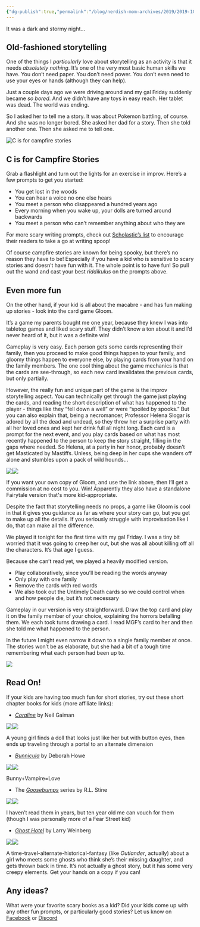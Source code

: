```yaml
---
{"dg-publish":true,"permalink":"/blog/nerdish-mom-archives/2019/2019-10-03-c-is-for-campfire-stories/","title":"Day 3 - C is for Campfire Stories"}
---
```



It was a dark and stormy night…

## Old-fashioned storytelling

One of the things I _particularly_ love about storytelling as an activity is that it needs _absolutely nothing_. It’s one of the very most basic human skills we have. You don’t need paper. You don’t need power. You don’t even need to use your eyes or hands (although they can help). 

Just a couple days ago we were driving around and my gal Friday suddenly became _so bored_. And we didn’t have any toys in easy reach. Her tablet was dead. The world was ending.

So I asked her to tell me a story. It was about Pokemon battling, of course. And she was no longer bored. She asked her dad for a story. Then she told another one. Then she asked me to tell one. 

![C is for campfire stories](https://lh6.googleusercontent.com/bc3NH08w10Y71uvp0UqM_7Yhe4kTW3r1YBgGAMgQUGXBJZwgS7s1SQppcHYmWg-nUu7NnUcTzrSFJsnb7A6gQYTwgmrl9uhwP3P42vvlc9c3WdvUV2kwcFabkAzeju9gSePtYd_P)

## C is for Campfire Stories

Grab a flashlight and turn out the lights for an exercise in improv. Here’s a few prompts to get you started:

- You get lost in the woods
- You can hear a voice no one else hears
- You meet a person who disappeared a hundred years ago
- Every morning when you wake up, your dolls are turned around backwards
- You meet a person who can’t remember anything about who they are

For more scary writing prompts, check out [Scholastic’s list](https://www.scholastic.com/teachers/teaching-tools/articles/11-spooky-prompts-to-inspire-creative--collective-storytelling.html) to encourage their readers to take a go at writing spoop!

Of course campfire stories are known for being spooky, but there’s no reason they have to be! Especially if you have a kid who is sensitive to scary stories and doesn’t have fun with it. The whole point is to have fun! So pull out the wand and cast your best _riddikulus_ on the prompts above.

## Even more fun

On the other hand, if your kid is all about the macabre - and has fun making up stories - look into the card game Gloom.

It’s a game my parents bought me one year, because they knew I was into tabletop games and liked scary stuff. They didn’t know a ton about it and I’d never heard of it, but it was a definite win! 

Gameplay is very easy. Each person gets some cards representing their family, then you proceed to make good things happen to your family, and gloomy things happen to everyone else, by playing cards from your hand on the family members. The one cool thing about the game mechanics is that the cards are see-through, so each new card invalidates the previous cards, but only partially. 

However, the really fun and unique part of the game is the improv storytelling aspect. You can technically get through the game just playing the cards, and reading the short description of what has happened to the player - things like they “fell down a well” or were “spoiled by spooks.” But you can also explain that, being a necromancer, Professor Helena Slogar is adored by all the dead and undead, so they threw her a surprise party with all her loved ones and kept her drink full all night long. Each card is a prompt for the next event, and you play cards based on what has most recently happened to the person to keep the story straight, filling in the gaps where needed. So Helena, at a party in her honor, probably doesn’t get Masticated by Mastiffs. Unless, being deep in her cups she wanders off alone and stumbles upon a pack of wild hounds...

[![](//ws-na.amazon-adsystem.com/widgets/q?_encoding=UTF8&MarketPlace=US&ASIN=1589781449&ServiceVersion=20070822&ID=AsinImage&WS=1&Format=_SL250_&tag=chaoticorganized-20)](https://www.amazon.com/gp/offer-listing/1589781449/ref=as_li_tl?ie=UTF8&camp=1789&creative=9325&creativeASIN=1589781449&linkCode=am2&tag=chaoticorganized-20&linkId=176a2dba140f92a0fbf0643b7aa7179d)![](//ir-na.amazon-adsystem.com/e/ir?t=chaoticorganized-20&l=am2&o=1&a=1589781449) 

If you want your own copy of Gloom, and use the link above, then I’ll get a commission at no cost to you. Win! Apparently they also have a standalone Fairytale version that's more kid-appropriate.

Despite the fact that storytelling needs no props, a game like Gloom is cool in that it gives you guidance as far as where your story can go, but you get to make up all the details. If you seriously struggle with improvisation like I do, that can make all the difference.

We played it tonight for the first time with my gal Friday. I was a tiny bit worried that it was going to creep her out, but she was all about killing off all the characters. It’s that age I guess. 

Because she can’t read yet, we played a heavily modified version.

- Play collaboratively, since you’ll be reading the words anyway
- Only play with one family
- Remove the cards with red words
- We also took out the Untimely Death cards so we could control when and how people die, but it’s not necessary

Gameplay in our version is very straightforward. Draw the top card and play it on the family member of your choice, explaining the horrors befalling them. We each took turns drawing a card. I read MGF’s card to her and then she told me what happened to the person.

In the future I might even narrow it down to a single family member at once. The stories won’t be as elaborate, but she had a bit of a tough time remembering what each person had been up to.

![](https://lh4.googleusercontent.com/kPDPD4GDTp0X4IhpMsImWeWWc9PWc7hZGXyyBRjnV6xba1DrUnIDYBQskaYn1h8xtYQ3kw5H-YjO3g6LMKiL4js2WAFz-7yBR1Yo-yVfZ8S4_YT3PXkMbGjK12ROdNLTDoz5-FbS)

## Read On!

If your kids are having too much fun for short stories, try out these short chapter books for kids (more affiliate links):

- [_Coraline_](https://amzn.to/2pAqHBX) by Neil Gaiman

[![](//ws-na.amazon-adsystem.com/widgets/q?_encoding=UTF8&MarketPlace=US&ASIN=0380807343&ServiceVersion=20070822&ID=AsinImage&WS=1&Format=_SL160_&tag=chaoticorganized-20)](https://www.amazon.com/gp/offer-listing/0380807343/ref=as_li_tl?ie=UTF8&camp=1789&creative=9325&creativeASIN=0380807343&linkCode=am2&tag=chaoticorganized-20&linkId=fe0ab4b7ec82cb34c5eca394fa58c8f5)![](//ir-na.amazon-adsystem.com/e/ir?t=chaoticorganized-20&l=am2&o=1&a=0380807343) 

A young girl finds a doll that looks just like her but with button eyes, then ends up traveling through a portal to an alternate dimension

- _[Bunnicula](https://amzn.to/2oGgfZ6)_ by Deborah Howe

[![](//ws-na.amazon-adsystem.com/widgets/q?_encoding=UTF8&MarketPlace=US&ASIN=1416928170&ServiceVersion=20070822&ID=AsinImage&WS=1&Format=_SL160_&tag=chaoticorganized-20)](https://www.amazon.com/gp/offer-listing/1416928170/ref=as_li_tl?ie=UTF8&camp=1789&creative=9325&creativeASIN=1416928170&linkCode=am2&tag=chaoticorganized-20&linkId=fd453f4e744d4ce8cf0a82292acd9c9b)![](//ir-na.amazon-adsystem.com/e/ir?t=chaoticorganized-20&l=am2&o=1&a=1416928170) 

Bunny+Vampire=Love

- The _[Goosebumps](https://amzn.to/2oDphWN)_ series by R.L. Stine

[![](//ws-na.amazon-adsystem.com/widgets/q?_encoding=UTF8&MarketPlace=US&ASIN=B07TK1H23Z&ServiceVersion=20070822&ID=AsinImage&WS=1&Format=_SL160_&tag=chaoticorganized-20)](https://www.amazon.com/gp/offer-listing/B07TK1H23Z/ref=as_li_tl?ie=UTF8&camp=1789&creative=9325&creativeASIN=B07TK1H23Z&linkCode=am2&tag=chaoticorganized-20&linkId=35afaf864cb1edf6ebb2714c68ac4b74)![](//ir-na.amazon-adsystem.com/e/ir?t=chaoticorganized-20&l=am2&o=1&a=B07TK1H23Z) 

I haven’t read them in years, but ten year old me can vouch for them (though I was personally more of a Fear Street kid)

- _[Ghost Hotel](https://amzn.to/2n85C0J)_ by Larry Weinberg

[![](//ws-na.amazon-adsystem.com/widgets/q?_encoding=UTF8&MarketPlace=US&ASIN=0816734208&ServiceVersion=20070822&ID=AsinImage&WS=1&Format=_SL160_&tag=chaoticorganized-20)](https://www.amazon.com/gp/offer-listing/0816734208/ref=as_li_tl?ie=UTF8&camp=1789&creative=9325&creativeASIN=0816734208&linkCode=am2&tag=chaoticorganized-20&linkId=6643182e17e65fee7d7094694982d756)![](//ir-na.amazon-adsystem.com/e/ir?t=chaoticorganized-20&l=am2&o=1&a=0816734208) 

A time-travel-alternate-historical-fantasy (like _Outlander_, actually) about a girl who meets some ghosts who think she’s their missing daughter, and gets thrown back in time. It’s not actually a ghost story, but it has some very creepy elements. Get your hands on a copy if you can!

## Any ideas?

What were your favorite scary books as a kid? Did your kids come up with any other fun prompts, or particularly good stories? Let us know on [Facebook](http://www.facebook.com/chaoticorganized) or [Discord](https://discord.gg/JkPbnhb)
